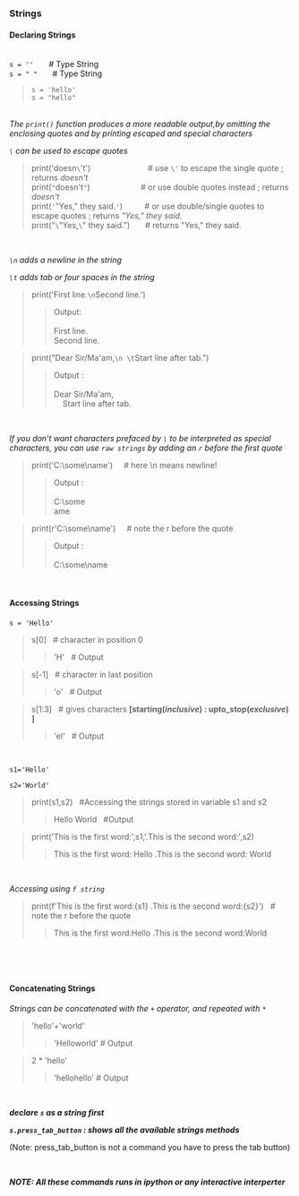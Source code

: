 ### Strings

#### Declaring Strings

&nbsp;  
`s = ''` &nbsp; &nbsp; &nbsp; # Type String  
`s = " " ` &nbsp; &nbsp; # Type String  
>`s = 'hello'`  
>`s = "hello"`   

&nbsp;  
*The `print()` function produces a more readable output,by omitting the enclosing quotes and by printing escaped and special characters*  

*`\` can be used to escape quotes*  
  
>print('doesn`\`'t') &nbsp; &nbsp; &nbsp; &nbsp; &nbsp; &nbsp; &nbsp; &nbsp; &nbsp; &nbsp; &nbsp; &nbsp; &nbsp;# use `\'` to escape the single quote ; returns *doesn't*   
>print(`"`doesn't`"`) &nbsp; &nbsp; &nbsp; &nbsp; &nbsp; &nbsp; &nbsp; &nbsp; &nbsp; &nbsp; &nbsp; # or use double quotes instead  ; returns *doesn't*  
>print(`'`"Yes," they said.`'`) &nbsp; &nbsp; &nbsp; &nbsp; &nbsp;# or use double/single quotes to escape quotes ; returns *"Yes," they said.*  
>print("`\`"Yes,`\`" they said.") &nbsp; &nbsp; &nbsp; # returns "Yes," they said.

&nbsp;  

*`\n` adds a newline in the string*   

*`\t` adds tab or four spaces in the string*  

>print('First line.`\n`Second line.') 
>>Output:  
>>&nbsp;  
>>First line.  
>>Second line. 

>print("Dear Sir/Ma'am,`\n \t`Start line after tab.")
>>Output :  
>>&nbsp;  
>>Dear Sir/Ma'am,  
>>&nbsp; &nbsp; Start line after tab.  

&nbsp;  

*If you don’t want characters prefaced by `\` to be interpreted as special characters, you can use `raw strings` by adding an `r` before the first quote*

>print('C:\some\name') &nbsp; &nbsp; # here \n means newline!
>>Output :  
>>&nbsp;  
>>C:\some  
>>ame  

>print(r'C:\some\name') &nbsp; &nbsp; # note the r before the quote  
>>Output :  
>>&nbsp;  
>>C:\some\name  

&nbsp;  

#### Accessing Strings

`s = 'Hello' ` 
&nbsp;  
>s[0] &nbsp; # character in position 0
>>'H' &nbsp; # Output  

>s[-1] &nbsp; # character in last position
>>'o' &nbsp; # Output

>s[1:3] &nbsp; # gives characters **[starting(*inclusive*) : upto_stop(*exclusive*) ]**
>>'el'  &nbsp; # Output

&nbsp;  

`s1='Hello'`

`s2='World'`  

>print(s1,s2) &nbsp; #Accessing the strings stored in variable s1 and s2
>>Hello World &nbsp; #Output

>print('This is the first word:',s1,'.This is the second word:',s2)
>>This is the first word: Hello .This is the second word: World

&nbsp;  

*Accessing using `f string`*

>print(f'This is the first word:{s1} .This is the second word:{s2}') &nbsp; # note the r before the quote
>>This is the first word:Hello .This is the second word:World

&nbsp;  

&nbsp;  
  
#### Concatenating Strings

*Strings can be concatenated with the `+` operator, and repeated with `*`*

>'hello'+'world'
>>'Helloworld' # Output

>2 * 'hello'
>>'hellohello' # Output  

&nbsp;  

***declare `s` as a string first***

***`s.press_tab_button` : shows all the available strings methods***

(Note: press_tab_button is not a command you have to press the tab button)

&nbsp;  

***NOTE: All these commands runs in ipython or any interactive interperter*** 
